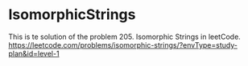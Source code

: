 # IsomorphicStrings

This is te solution of the problem 205. Isomorphic Strings in leetCode.
https://leetcode.com/problems/isomorphic-strings/?envType=study-plan&id=level-1
